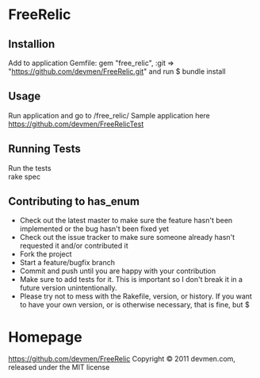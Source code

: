 # FreeRelic

## Installion
Add to application Gemfile:
    gem "free_relic", :git => "https://github.com/devmen/FreeRelic.git"
and run
    $ bundle install

## Usage
Run application and go to /free_relic/
Sample application here https://github.com/devmen/FreeRelicTest

## Running Tests 
Run the tests   
    rake spec

## Contributing to has_enum
* Check out the latest master to make sure the feature hasn't been implemented or the bug hasn't been fixed yet
* Check out the issue tracker to make sure someone already hasn't requested it and/or contributed it
* Fork the project
* Start a feature/bugfix branch
* Commit and push until you are happy with your contribution
* Make sure to add tests for it. This is important so I don't break it in a future version unintentionally.
* Please try not to mess with the Rakefile, version, or history. If you want to have your own version, or is otherwise necessary, that is fine, but $
        
# Homepage
https://github.com/devmen/FreeRelic
Copyright © 2011 devmen.com, released under the MIT license
